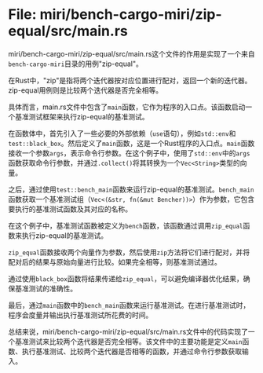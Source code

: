 # File: miri/bench-cargo-miri/zip-equal/src/main.rs

miri/bench-cargo-miri/zip-equal/src/main.rs这个文件的作用是实现了一个来自`bench-cargo-miri`目录的用例"zip-equal"。

在Rust中，"zip"是指将两个迭代器按对应位置进行配对，返回一个新的迭代器。zip-equal用例则是比较两个迭代器是否完全相等。

具体而言，main.rs文件中包含了`main`函数，它作为程序的入口点。该函数启动一个基准测试框架来执行zip-equal的基准测试。

在函数体中，首先引入了一些必要的外部依赖（`use`语句），例如`std::env`和`test::black_box`。然后定义了`main`函数，这是一个Rust程序的入口点。`main`函数接收一个参数`args`，表示命令行参数。在这个例子中，使用了`std::env`中的`args`函数获取命令行参数，并通过`.collect()`将其转换为一个`Vec<String>`类型的向量。

之后，通过使用`test::bench_main`函数来运行zip-equal的基准测试。`bench_main`函数获取一个基准测试组（`Vec<(&str, fn(&mut Bencher))>`）作为参数，它包含要执行的基准测试函数及其对应的名称。

在这个例子中，基准测试函数被定义为`bench`函数，该函数通过调用`zip_equal`函数来执行zip-equal的基准测试。

`zip_equal`函数接收两个向量作为参数，然后使用`zip`方法将它们进行配对，并将配对后的结果与原始向量进行比较。如果完全相等，则基准测试通过。

通过使用`black_box`函数将结果传递给`zip_equal`，可以避免编译器优化结果，确保基准测试的准确性。

最后，通过`main`函数中的`bench_main`函数来运行基准测试。在进行基准测试时，程序会度量并输出执行基准测试所花费的时间。

总结来说，miri/bench-cargo-miri/zip-equal/src/main.rs文件中的代码实现了一个基准测试来比较两个迭代器是否完全相等。该文件中的主要功能是定义`main`函数、执行基准测试、比较两个迭代器是否相等的函数，并通过命令行参数获取输入。

